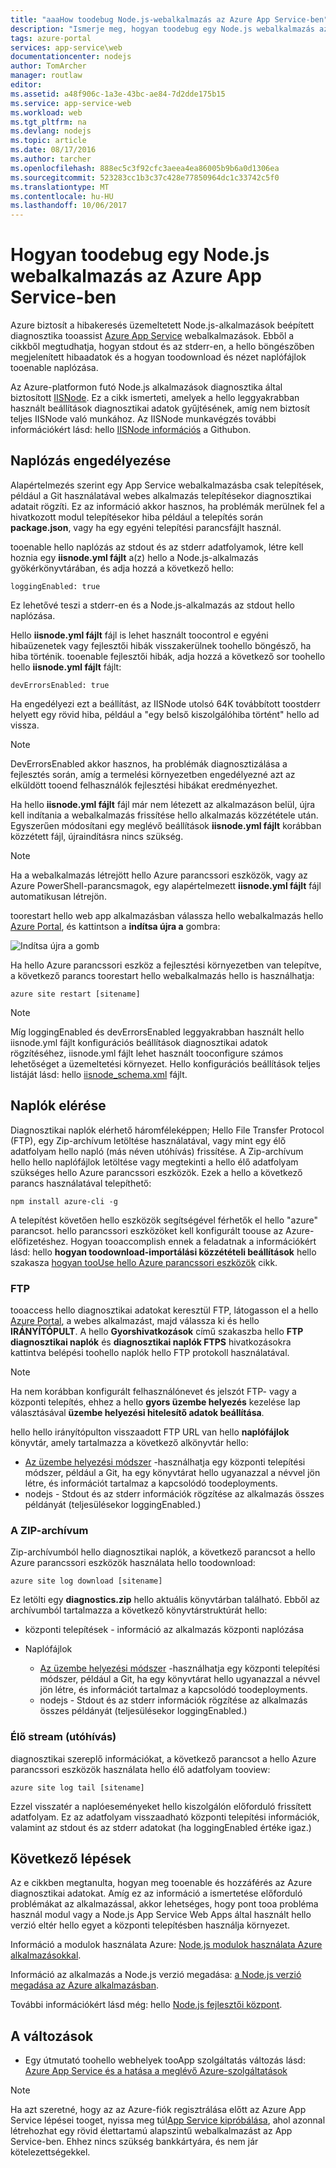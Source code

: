 ```yaml
---
title: "aaaHow toodebug Node.js-webalkalmazás az Azure App Service-ben"
description: "Ismerje meg, hogyan toodebug egy Node.js webalkalmazás az Azure App Service-ben."
tags: azure-portal
services: app-service\web
documentationcenter: nodejs
author: TomArcher
manager: routlaw
editor: 
ms.assetid: a48f906c-1a3e-43bc-ae84-7d2dde175b15
ms.service: app-service-web
ms.workload: web
ms.tgt_pltfrm: na
ms.devlang: nodejs
ms.topic: article
ms.date: 08/17/2016
ms.author: tarcher
ms.openlocfilehash: 888ec5c3f92cfc3aeea4ea86005b9b6a0d1306ea
ms.sourcegitcommit: 523283cc1b3c37c428e77850964dc1c33742c5f0
ms.translationtype: MT
ms.contentlocale: hu-HU
ms.lasthandoff: 10/06/2017
---
```

# <a name="how-toodebug-a-nodejs-web-app-in-azure-app-service"></a>Hogyan toodebug egy Node.js webalkalmazás az Azure App Service-ben
Azure biztosít a hibakeresés üzemeltetett Node.js-alkalmazások beépített diagnosztika tooassist [Azure App Service](http://go.microsoft.com/fwlink/?LinkId=529714) webalkalmazások. Ebből a cikkből megtudhatja, hogyan stdout és az stderr-en, a hello böngészőben megjelenített hibaadatok és a hogyan toodownload és nézet naplófájlok tooenable naplózása.

Az Azure-platformon futó Node.js alkalmazások diagnosztika által biztosított [IISNode]. Ez a cikk ismerteti, amelyek a hello leggyakrabban használt beállítások diagnosztikai adatok gyűjtésének, amíg nem biztosít teljes IISNode való munkához. Az IISNode munkavégzés további információkért lásd: hello [IISNode információs] a Githubon.

<a id="enablelogging"></a>

## <a name="enable-logging"></a>Naplózás engedélyezése
Alapértelmezés szerint egy App Service webalkalmazásba csak telepítések, például a Git használatával webes alkalmazás telepítésekor diagnosztikai adatait rögzíti. Ez az információ akkor hasznos, ha problémák merülnek fel a hivatkozott modul telepítésekor hiba például a telepítés során **package.json**, vagy ha egy egyéni telepítési parancsfájlt használ.

tooenable hello naplózás az stdout és az stderr adatfolyamok, létre kell hoznia egy **iisnode.yml fájlt** a(z) hello a Node.js-alkalmazás gyökérkönyvtárában, és adja hozzá a következő hello:

    loggingEnabled: true

Ez lehetővé teszi a stderr-en és a Node.js-alkalmazás az stdout hello naplózása.

Hello **iisnode.yml fájlt** fájl is lehet használt toocontrol e egyéni hibaüzenetek vagy fejlesztői hibák visszakerülnek toohello böngésző, ha hiba történik. tooenable fejlesztői hibák, adja hozzá a következő sor toohello hello **iisnode.yml fájlt** fájlt:

    devErrorsEnabled: true

Ha engedélyezi ezt a beállítást, az IISNode utolsó 64K továbbított toostderr helyett egy rövid hiba, például a "egy belső kiszolgálóhiba történt" hello ad vissza.

> [!NOTE]
> DevErrorsEnabled akkor hasznos, ha problémák diagnosztizálása a fejlesztés során, amíg a termelési környezetben engedélyezné azt az elküldött tooend felhasználók fejlesztési hibákat eredményezhet.
> 
> 

Ha hello **iisnode.yml fájlt** fájl már nem létezett az alkalmazáson belül, újra kell indítania a webalkalmazás frissítése hello alkalmazás közzététele után. Egyszerűen módosítani egy meglévő beállítások **iisnode.yml fájlt** korábban közzétett fájl, újraindításra nincs szükség.

> [!NOTE]
> Ha a webalkalmazás létrejött hello Azure parancssori eszközök, vagy az Azure PowerShell-parancsmagok, egy alapértelmezett **iisnode.yml fájlt** fájl automatikusan létrejön.
> 
> 

toorestart hello web app alkalmazásban válassza hello webalkalmazás hello [Azure Portal](https://portal.azure.com), és kattintson a **indítsa újra a** gombra:

![Indítsa újra a gomb][restart-button]

Ha hello Azure parancssori eszköz a fejlesztési környezetben van telepítve, a következő parancs toorestart hello webalkalmazás hello is használhatja:

    azure site restart [sitename]

> [!NOTE]
> Míg loggingEnabled és devErrorsEnabled leggyakrabban használt hello iisnode.yml fájlt konfigurációs beállítások diagnosztikai adatok rögzítéséhez, iisnode.yml fájlt lehet használt tooconfigure számos lehetőséget a üzemeltetési környezet. Hello konfigurációs beállítások teljes listáját lásd: hello [iisnode_schema.xml](https://github.com/tjanczuk/iisnode/blob/master/src/config/iisnode_schema.xml) fájlt.
> 
> 

<a id="viewlogs"></a>

## <a name="accessing-logs"></a>Naplók elérése
Diagnosztikai naplók elérhető háromféleképpen; Hello File Transfer Protocol (FTP), egy Zip-archívum letöltése használatával, vagy mint egy élő adatfolyam hello napló (más néven utóhívás) frissítése. A Zip-archívum hello hello naplófájlok letöltése vagy megtekinti a hello élő adatfolyam szükséges hello Azure parancssori eszközök. Ezek a hello a következő parancs használatával telepíthető:

    npm install azure-cli -g

A telepítést követően hello eszközök segítségével férhetők el hello "azure" parancsot. hello parancssori eszközöket kell konfigurált toouse az Azure-előfizetéshez. Hogyan tooaccomplish ennek a feladatnak a információkért lásd: hello **hogyan toodownload-importálási közzétételi beállítások** hello szakasza [hogyan tooUse hello Azure parancssori eszközök](../xplat-cli-connect.md) cikk.

### <a name="ftp"></a>FTP
tooaccess hello diagnosztikai adatokat keresztül FTP, látogasson el a hello [Azure Portal](https://portal.azure.com), a webes alkalmazást, majd válassza ki és hello **IRÁNYÍTÓPULT**. A hello **Gyorshivatkozások** című szakaszba hello **FTP diagnosztikai naplók** és **diagnosztikai naplók FTPS** hivatkozásokra kattintva belépési toohello naplók hello FTP protokoll használatával.

> [!NOTE]
> Ha nem korábban konfigurált felhasználónevet és jelszót FTP- vagy a központi telepítés, ehhez a hello **gyors üzembe helyezés** kezelése lap választásával **üzembe helyezési hitelesítő adatok beállítása**.
> 
> 

hello hello irányítópulton visszaadott FTP URL van hello **naplófájlok** könyvtár, amely tartalmazza a következő alkönyvtár hello:

* [Az üzembe helyezési módszer](web-sites-deploy.md) -használhatja egy központi telepítési módszer, például a Git, ha egy könyvtárat hello ugyanazzal a névvel jön létre, és információt tartalmaz a kapcsolódó toodeployments.
* nodejs - Stdout és az stderr információk rögzítése az alkalmazás összes példányát (teljesülésekor loggingEnabled.)

### <a name="zip-archive"></a>A ZIP-archívum
Zip-archívumból hello diagnosztikai naplók, a következő parancsot a hello Azure parancssori eszközök használata hello toodownload:

    azure site log download [sitename]

Ez letölti egy **diagnostics.zip** hello aktuális könyvtárban található. Ebből az archívumból tartalmazza a következő könyvtárstruktúrát hello:

* központi telepítések - információ az alkalmazás központi naplózása
* Naplófájlok
  
  * [Az üzembe helyezési módszer](web-sites-deploy.md) -használhatja egy központi telepítési módszer, például a Git, ha egy könyvtárat hello ugyanazzal a névvel jön létre, és információt tartalmaz a kapcsolódó toodeployments.
  * nodejs - Stdout és az stderr információk rögzítése az alkalmazás összes példányát (teljesülésekor loggingEnabled.)

### <a name="live-stream-tail"></a>Élő stream (utóhívás)
diagnosztikai szereplő információkat, a következő parancsot a hello Azure parancssori eszközök használata hello élő adatfolyam tooview:

    azure site log tail [sitename]

Ezzel visszatér a naplóeseményeket hello kiszolgálón előforduló frissített adatfolyam. Ez az adatfolyam visszaadható központi telepítési információk, valamint az stdout és az stderr adatokat (ha loggingEnabled értéke igaz.)

<a id="nextsteps"></a>

## <a name="next-steps"></a>Következő lépések
Az e cikkben megtanulta, hogyan meg tooenable és hozzáférés az Azure diagnosztikai adatokat. Amíg ez az információ a ismertetése előforduló problémákat az alkalmazással, akkor lehetséges, hogy pont tooa probléma használ modul vagy a Node.js App Service Web Apps által használt hello verzió eltér hello egyet a központi telepítésben használja környezet.

Információ a modulok használata Azure: [Node.js modulok használata Azure alkalmazásokkal](../nodejs-use-node-modules-azure-apps.md).

Információ az alkalmazás a Node.js verzió megadása: [a Node.js verzió megadása az Azure alkalmazásban].

További információkért lásd még: hello [Node.js fejlesztői központ](/develop/nodejs/).

## <a name="whats-changed"></a>A változások
* Egy útmutató toohello webhelyek tooApp szolgáltatás változás lásd: [Azure App Service és a hatása a meglévő Azure-szolgáltatások](http://go.microsoft.com/fwlink/?LinkId=529714)

> [!NOTE]
> Ha azt szeretné, hogy az az Azure-fiók regisztrálása előtt az Azure App Service lépései tooget, nyissa meg túl[App Service kipróbálása](https://azure.microsoft.com/try/app-service/), ahol azonnal létrehozhat egy rövid élettartamú alapszintű webalkalmazást az App Service-ben. Ehhez nincs szükség bankkártyára, és nem jár kötelezettségekkel.
> 
> 

[IISNode]: https://github.com/tjanczuk/iisnode
[IISNode információs]: https://github.com/tjanczuk/iisnode#readme
[How tooUse hello Azure Command-Line Interface]:../cli-install-nodejs.md
[Using Node.js Modules with Azure Applications]: ../nodejs-use-node-modules-azure-apps.md
[a Node.js verzió megadása az Azure alkalmazásban]: ../nodejs-specify-node-version-azure-apps.md

[restart-button]: ./media/web-sites-nodejs-debug/restartbutton.png

